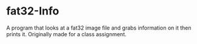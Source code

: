 # fat32-Info
A program that looks at a fat32 image file and grabs information on it then prints it.
Originally made for a class assignment.
